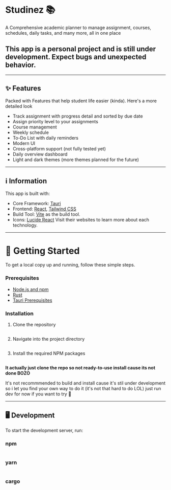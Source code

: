 # Studinez 📚

A Comprehensive academic planner to manage assignment, courses, schedules, daily tasks, and many more, all in one place

## **This app is a personal project and is still under development. Expect bugs and unexpected behavior.**

---

## ✨ Features

Packed with Features that help student life easier (kinda). Here's a more detailed look
- Track assignment with progress detail and sorted by due date
- Assign priority level to your assignments
- Course management
- Weekly schedule
- To-Do List with daily reminders
- Modern UI
- Cross-platform support (not fully tested yet)
- Daily overview dashboard
- Light and dark themes (more themes planned for the future)

---

## ℹ️ Information

This app is built with:
* Core Framework: [Tauri](https://v2.tauri.app/)
* Frontend: [React](https://react.dev/), [Tailwind CSS](https://tailwindcss.com/)
* Build Tool: [Vite](https://vite.dev/) as the build tool.  
* Icons: [Lucide React](https://lucide.dev/)
Visit their websites to learn more about each technology.

---

# 🚀 Getting Started
To get a local copy up and running, follow these simple steps.

### Prerequisites
* [Node.js and npm](https://nodejs.org/en)
* [Rust](https://www.rust-lang.org/)
* [Tauri Prerequisites](https://v2.tauri.app/start/prerequisites/)

### Installation

1. Clone the repository
```sh git clone https://github.com/Ryuzora/Studinez
```

2. Navigate into the project directory
```sh cd Studinez
```
3. Install the required NPM packages
```sh npm install
```
**It actually just clone the repo so not ready-to-use install cause its not done BOZO**

It's not recommmended to build and install cause it's stil under development
so i let you find your own way to do it (it's not that hard to do LOL)
just run dev for now if you want to try 🥀

---

## 🖥️ Development

To start the development server, run:

### npm
```sh npm tauri dev
```
### yarn
```sh yarn tauri dev
```
### cargo
```sh cargo tauri build
```
